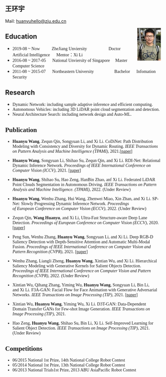 <h2>王环宇</h2> 

Mail: <huanyuhello@zju.edu.cn> 	&nbsp;    	

<img src="huanyu.png" width="15%" align='right'>
<h2>Education</h2>       

* <font face="Times New Roman">2019-08 ~ Now  &emsp; &emsp; 	ZheJiang Unviersity &nbsp;&nbsp;&emsp;&emsp;&emsp;&emsp; Doctor&emsp;&nbsp;  Artificial Intelligence  &emsp; Mentor：Xi Li</font>
* <font face="Times New Roman">2016-08 ~ 2017-05 &emsp;	National Unviersity of Singapore &nbsp;&nbsp;&nbsp; Master &emsp; Computer Science</font>
* <font face="Times New Roman">2011-08 ~ 2015-07 &emsp;	Northeastern University   &nbsp;&emsp;&emsp;&emsp;&emsp;  Bachelor	 &emsp;  Infomation Security </font>

<h2>Research</h2>    

* <font face="Times New Roman">Dynamic Network: including sample adaptive inference and efficient computing.
* <font face="Times New Roman">Autonomous Vehicles: including 3D LiDAR point cloud segmentation and detection.
* <font face="Times New Roman">Neural Architecture Search: including network design and Auto-ML.

<h2>Publication</h2>
    
* **Huanyu Wang**, Zequn Qin, Songyuan Li, and Xi Li. <font face="Times New Roman">CoDiNet: Path Distribution Modeling with Consistency and Diversity for Dynamic Routing.</font> *IEEE Transactions on Pattern Analysis and Machine Intelligence (TPAMI)*, 2021.[[paper](https://ieeexplore.ieee.org/document/9444192)]

* **Huanyu Wang**, Songyuan Li, Shihao Su, Zequn Qin, and Xi Li. <font face="Times New Roman">RDI-Net: Relational Dynamic Inference Network.</font> *Proceedings of IEEE International Conference on Computer Vision (ICCV)*, 2021. [[paper](https://openaccess.thecvf.com/content/ICCV2021/papers/Wang_RDI-Net_Relational_Dynamic_Inference_Networks_ICCV_2021_paper.pdf)]

* **Huanyu Wang**, Shihao Su, Hao Zeng, HanBin Zhao, anf Xi Li. <font face="Times New Roman">Federated LiDAR Point Clouds Segmentation in Autonomous Driving.</font> *IEEE Transactions on Pattern Analysis and Machine Intelligence. (TPAMI)*, 2022. (Under Review)

* **Huanyu Wang**, Wenhu Zhang, Hui Wang, Zhenwei Miao, Xin Zhan, and Xi Li. <font face="Times New Roman">SP-Net: Slowly Progressing Dynamic Inference Network.</font> *Proceedings of European Conference on Computer Vision (ECCV)*, 2022. (Under Review)

* Zequn Qin, **Wang Huanyu**, and Xi Li, <font face="Times New Roman">Ultra-Fast Structure-aware Deep Lane Detection.</font> *Proceedings of European Conference on Computer Vision (ECCV)*, 2020. [[paper](https://www.ecva.net/papers/eccv_2020/papers_ECCV/papers/123690273.pdf)]

* Peng Sun, Wenhu Zhang, **Huanyu Wang**, Songyuan Li, and Xi Li. <font face="Times New Roman">Deep RGB-D Saliency Detection with Depth-Sensitive Attention and Automatic Multi-Modal Fusion.</font> *Proceedings of IEEE International Conference on Computer Vision and Pattern Recognition (CVPR)*, 2021. [[paper](https://openaccess.thecvf.com/content/CVPR2021/papers/Sun_Deep_RGB-D_Saliency_Detection_With_Depth-Sensitive_Attention_and_Automatic_Multi-Modal_CVPR_2021_paper.pdf)]

* Wenhu Zhang, Liangli Zheng, **Huanyu Wang**, Xintian Wu, and Xi Li. <font face="Times New Roman">Hierarchical Saliency Modeling with Generative Kernels for Salient Objects Detection.</font> *Proceedings of IEEE International Conference on Computer Vision and Pattern Recognition (CVPR)*, 2022. (Under Review)

* Xintian Wu, Qihang Zhang, Yiming Wu, **Huanyu Wang**, Songyuan Li, Bin Li, and Xi Li. <font face="Times New Roman">F3A-GAN: Facial Flow for Face Animation with Generative Adversarial Networks.</font> *IEEE Transactions on Image Processing (TIP)*, 2021. [[paper](https://ieeexplore.ieee.org/document/9547053)]

* Xintian Wu, **Huanyu Wang**, Yiming Wu, Xi Li. <font face="Times New Roman">D3T-GAN: Data-Dependent Domain Transfer GANs for Few-shot Image Generation.</font> *IEEE Transactions on Image Processing (TIP)*, 2021. 

* Hao Zeng, **Huanyu Wang**, Shihao Su, Bin Li, Xi Li. <font face="Times New Roman">Self-Improved Learning for Salient Object Detection.</font> *IEEE Transactions on Image Processing (TIP)*, 2021. (Under Review)
	
<h2>Competitions</h2>
	
* <font face="Times New Roman"> 06/2015                     National 1st Prize, 14th National College Robot Contest </font>
* <font face="Times New Roman"> 05/2014                     National 1st Prize, 13th National College Robot Contest </font>
* <font face="Times New Roman"> 06/2013                     National Trials1st Prize, 2013 ABU AsiaPacific Robot Contest </font>
